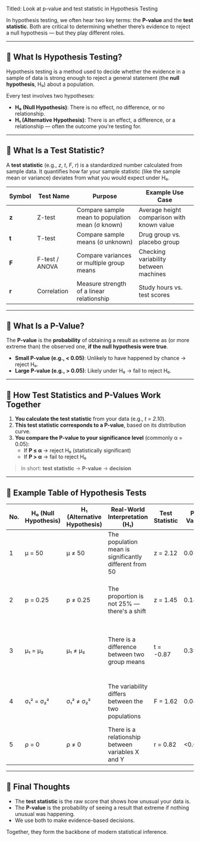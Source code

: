 Titled: Look at p-value and test statistic in Hypothesis Testing

In hypothesis testing, we often hear two key terms: the **P-value** and the **test statistic**. Both are critical to determining whether there’s evidence to reject a null hypothesis — but they play different roles.

---

## 🧪 What Is Hypothesis Testing?

Hypothesis testing is a method used to decide whether the evidence in a sample of data is strong enough to reject a general statement (the **null hypothesis**, H₀) about a population.

Every test involves two hypotheses:

- **H₀ (Null Hypothesis)**: There is no effect, no difference, or no relationship.
- **H₁ (Alternative Hypothesis)**: There is an effect, a difference, or a relationship — often the outcome you're testing for.

---

## 🧠 What Is a Test Statistic?

A **test statistic** (e.g., _z_, _t_, _F_, _r_) is a standardized number calculated from sample data. It quantifies how far your sample statistic (like the sample mean or variance) deviates from what you would expect under H₀.

|Symbol|Test Name|Purpose|Example Use Case|
|---|---|---|---|
|**z**|Z-test|Compare sample mean to population mean (σ known)|Average height comparison with known value|
|**t**|T-test|Compare sample means (σ unknown)|Drug group vs. placebo group|
|**F**|F-test / ANOVA|Compare variances or multiple group means|Checking variability between machines|
|**r**|Correlation|Measure strength of a linear relationship|Study hours vs. test scores|

---

## 🎯 What Is a P-Value?

The **P-value** is the **probability** of obtaining a result as extreme as (or more extreme than) the observed one, **if the null hypothesis were true**.
- **Small P-value (e.g., < 0.05)**: Unlikely to have happened by chance → reject H₀.
- **Large P-value (e.g., > 0.05)**: Likely under H₀ → fail to reject H₀.

---

## 🔗 How Test Statistics and P-Values Work Together

1. **You calculate the test statistic** from your data (e.g., _t = 2.10_).
2. **This test statistic corresponds to a P-value**, based on its distribution curve.
3. **You compare the P-value to your significance level** (commonly α = 0.05):
    - If **P ≤ α** → reject H₀ (statistically significant)
    - If **P > α** → fail to reject H₀


> In short: **test statistic** → **P-value** → **decision**

---

## 🧾 Example Table of Hypothesis Tests

|No.|H₀ (Null Hypothesis)|H₁ (Alternative Hypothesis)|Real-World Interpretation (H₁)|Test Statistic|P-Value|Conclusion (α = 0.05)|Example|
|---|---|---|---|---|---|---|---|
|1|μ = 50|μ ≠ 50|The population mean is significantly different from 50|z = 2.12|0.034|Reject H₀|Testing if average exam score ≠ 50 in a school|
|2|p = 0.25|p ≠ 0.25|The proportion is not 25% — there's a shift|z = 1.45|0.147|Fail to reject H₀|Checking if 25% of users click an ad, or if that has changed|
|3|μ₁ = μ₂|μ₁ ≠ μ₂|There is a difference between two group means|t = -0.87|0.391|Fail to reject H₀|Comparing mean blood pressure between treatment and control groups|
|4|σ₁² = σ₂²|σ₁² ≠ σ₂²|The variability differs between the two populations|F = 1.62|0.048|Reject H₀|Comparing consistency of two machines that fill bottles|
|5|ρ = 0|ρ ≠ 0|There is a relationship between variables X and Y|r = 0.82|<0.001|Reject H₀|Investigating if study time is correlated with exam performance|

---

## 🧭 Final Thoughts

- The **test statistic** is the raw score that shows how unusual your data is.
- The **P-value** is the probability of seeing a result that extreme if nothing unusual was happening.
- We use both to make evidence-based decisions.

Together, they form the backbone of modern statistical inference.